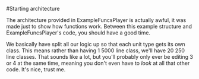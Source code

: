 #Starting architecture

The architecture provided in ExampleFuncsPlayer is actually awful, it was made just to show how functions work. 
Between this example structure and ExampleFuncsPlayer's code, you should have a good time.

We basically have split all our logic up so that each unit type gets its own class. This means rather than having 1 5000 line class, we'll have 20 250 line classes.
That sounds like a lot, but you'll probably only ever be editing 3 or 4 at the same time, meaning you don't even have to *look* at all that other code. It's nice, trust me.